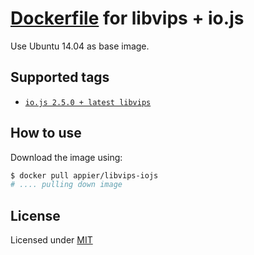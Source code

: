 # [Dockerfile](https://registry.hub.docker.com/u/appier/libvips-iojs/) for libvips + io.js

Use Ubuntu 14.04 as base image.


## Supported tags

- [`io.js 2.5.0 + latest libvips`](https://github.com/appier/dockerfile-libvips-iojs/tree/master)

## How to use

Download the image using:

```bash
$ docker pull appier/libvips-iojs
# .... pulling down image
```


## License

Licensed under [MIT](http://opensource.org/licenses/mit-license.html)